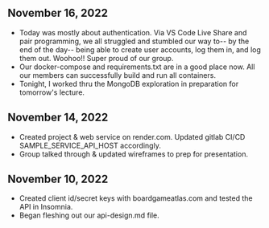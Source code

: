 ## November 16, 2022

* Today was mostly about authentication. Via VS Code Live Share and pair programming, we all struggled and stumbled our way to-- by the end of the day-- being able to create user accounts, log them in, and log them out. Woohoo!! Super proud of our group.
* Our docker-compose and requirements.txt are in a good place now. All our members can successfully build and run all containers.
* Tonight, I worked thru the MongoDB exploration in preparation for tomorrow's lecture.


## November 14, 2022

* Created project & web service on render.com. Updated gitlab CI/CD SAMPLE_SERVICE_API_HOST accordingly.
* Group talked through & updated wireframes to prep for presentation.


## November 10, 2022

* Created client id/secret keys with boardgameatlas.com and tested the API in Insomnia.
* Began fleshing out our api-design.md file.
